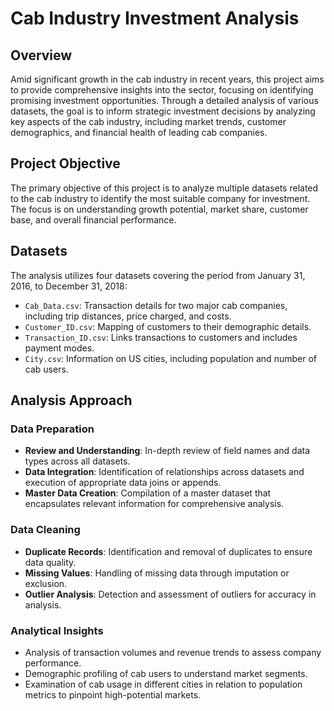 # Cab Industry Investment Analysis

## Overview
Amid significant growth in the cab industry in recent years, this project aims to provide comprehensive insights into the sector, focusing on identifying promising investment opportunities. Through a detailed analysis of various datasets, the goal is to inform strategic investment decisions by analyzing key aspects of the cab industry, including market trends, customer demographics, and financial health of leading cab companies.

## Project Objective
The primary objective of this project is to analyze multiple datasets related to the cab industry to identify the most suitable company for investment. The focus is on understanding growth potential, market share, customer base, and overall financial performance.

## Datasets
The analysis utilizes four datasets covering the period from January 31, 2016, to December 31, 2018:

- `Cab_Data.csv`: Transaction details for two major cab companies, including trip distances, price charged, and costs.
- `Customer_ID.csv`: Mapping of customers to their demographic details.
- `Transaction_ID.csv`: Links transactions to customers and includes payment modes.
- `City.csv`: Information on US cities, including population and number of cab users.

## Analysis Approach

### Data Preparation
- **Review and Understanding**: In-depth review of field names and data types across all datasets.
- **Data Integration**: Identification of relationships across datasets and execution of appropriate data joins or appends.
- **Master Data Creation**: Compilation of a master dataset that encapsulates relevant information for comprehensive analysis.

### Data Cleaning
- **Duplicate Records**: Identification and removal of duplicates to ensure data quality.
- **Missing Values**: Handling of missing data through imputation or exclusion.
- **Outlier Analysis**: Detection and assessment of outliers for accuracy in analysis.

### Analytical Insights
- Analysis of transaction volumes and revenue trends to assess company performance.
- Demographic profiling of cab users to understand market segments.
- Examination of cab usage in different cities in relation to population metrics to pinpoint high-potential markets.


